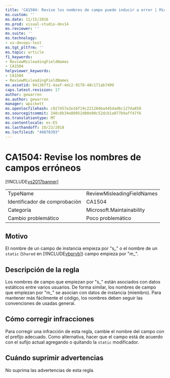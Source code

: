 ```yaml
---
title: 'CA1504: Revise los nombres de campo puede inducir a error | Microsoft Docs'
ms.custom: ''
ms.date: 11/15/2016
ms.prod: visual-studio-dev14
ms.reviewer: ''
ms.suite: ''
ms.technology:
- vs-devops-test
ms.tgt_pltfrm: ''
ms.topic: article
f1_keywords:
- ReviewMisleadingFieldNames
- CA1504
helpviewer_keywords:
- CA1504
- ReviewMisleadingFieldNames
ms.assetid: 94136ff1-4aaf-4dc2-9170-48c171ab7499
caps.latest.revision: 17
author: gewarren
ms.author: gewarren
manager: wpickett
ms.openlocfilehash: c927457e2e16f19c221204ba445dad6c127da850
ms.sourcegitcommit: 240c8b34e80952d00e90c52dcb1a077b9aff47f6
ms.translationtype: MT
ms.contentlocale: es-ES
ms.lasthandoff: 10/23/2018
ms.locfileid: "49878393"
---
```

# <a name="ca1504-review-misleading-field-names"></a>CA1504: Revise los nombres de campos erróneos
[!INCLUDE[vs2017banner](../includes/vs2017banner.md)]

|||
|-|-|
|TypeName|ReviewMisleadingFieldNames|
|Identificador de comprobación|CA1504|
|Categoría|Microsoft.Maintainability|
|Cambio problemático|Poco problemático|

## <a name="cause"></a>Motivo
 El nombre de un campo de instancia empieza por "s_" o el nombre de un `static` (`Shared` en [!INCLUDE[vbprvb](../includes/vbprvb-md.md)]) campo empieza por "m_".

## <a name="rule-description"></a>Descripción de la regla
 Los nombres de campo que empiezan por "s_" están asociados con datos estáticos entre varios usuarios. De forma similar, los nombres de campo que empiezan por "m_" se asocian con datos de instancia (miembro). Para mantener más fácilmente el código, los nombres deben seguir las convenciones de usadas general.

## <a name="how-to-fix-violations"></a>Cómo corregir infracciones
 Para corregir una infracción de esta regla, cambie el nombre del campo con el prefijo adecuado. Como alternativa, hacer que el campo está de acuerdo con el sufijo actual agregando o quitando la `static` modificador.

## <a name="when-to-suppress-warnings"></a>Cuándo suprimir advertencias
 No suprima las advertencias de esta regla.



